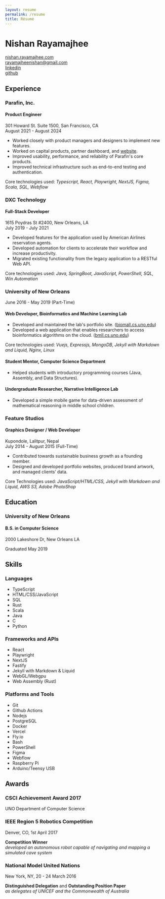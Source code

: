 ```yaml
---
layout: resume 
permalink: /resume
title: Résumé
---
```


# Nishan Rayamajhee

[nishan.rayamajhee.com](https://nishan.rayamajhee.com)  
<rayamajheenishan@gmail.com>  
[linkedin](https://linkedin.com/in/nrayamajhee/)  
[github](https://github.com/nrayamajhee/)

## Experience

### Parafin, Inc.
#### Product Engineer

301 Howard St. Suite 1500, San Francisco, CA  
August 2021 - August 2024

- Worked closely with product managers and designers to implement new features.
- Worked on capital products, partner dashboard, and [website](https://www.parafin.com).
- Improved usability, performance, and reliability of Parafin's core products.
- Improved technical infrastructure such as end-to-end testing and authentication.

Core technologies used: _Typescript, React, Playwright, NextJS, Figma, Scala, SQL, Webflow_

### DXC Technology
#### Full-Stack Developer

1615 Poydras St #2400, New Orleans, LA  
July 2019 - July 2021

- Developed features for the application used by American Airlines reservation agents.
- Developed automation for clients to accelerate their workflow and increase productivity.
- Migrated existing functionality from the legacy application to a RESTful Web API.

Core technologies used: _Java, SpringBoot, JavaScript, PowerShell, SQL, Win Automation_

### University of New Orleans
June 2016 - May 2019  (Part-Time)

#### Web Developer, Bioinformatics and Machine Learning Lab

- Developed and maintained the lab's portfolio site. \([biomall.cs.uno.edu](https://biomall.cs.uno.edu)\)
- Developed a web application that enables researchers to access bioinformatics algorithms on the cloud. \([bmll.cs.uno.edu](https://bmll.cs.uno.edu)\)

Core technologies used: _Vuejs, Expressjs, MongoDB, Jekyll with Markdown and Liquid, Nginx, Linux_

#### Student Mentor, Computer Science Department

- Helped students with introductory programming courses (Java, Assembly, and Data Structures).

#### Undergraduate Researcher, Narrative Intelligence Lab

- Developed a simple mobile game for data-driven assessment of mathematical reasoning in middle school children.

### Feature Studios
#### Graphics Designer / Web Developer

Kupondole, Lalitpur, Nepal  
July 2014 - August 2015 (Full-Time)

- Contributed towards sustainable business growth as a founding member.
- Designed and developed portfolio websites, produced brand artwork, and managed clients’ data.

Core Technologies used: _JavaScript/HTML/CSS, Jekyll with Markdown and Liquid, AWS S3, Adobe PhotoShop_

## Education

### University of New Orleans
#### B.S. in Computer Science

2000 Lakeshore Dr, New Orleans LA  

Graduated May 2019

## Skills

### Languages

- TypeScript
- HTML/CSS/JavaScript
- SQL
- Rust
- Scala
- Java
- C
- Python

### Frameworks and APIs 

- React
- Playwright
- NextJS
- Fastify
- Jekyll with Markdown & Liquid
- WebGL/Webgpu
- Web Assembly (Rust)

### Platforms and Tools

- Git
- Github Actions
- Nodejs
- PostgreSQL
- Docker
- Vercel
- Fly.io
- Bash
- PowerShell
- Figma
- Webflow
- Raspberry Pi
- Arduino/Teensy USB

## Awards

### CSCI Achievement Award 2017

UNO Department of Computer Science

### IEEE Region 5 Robotics Competition

Denver, CO, 1st April 2017  

__Competition Winner__  
_developed an autonomous robot capable of navigating and mapping a simulated cave system_

### National Model United Nations

New York, NY, 20 - 24 March 2016  

__Distinguished Delegation__ and __Outstanding Position Paper__  
_as delegates of UNICEF and the Commonwealth of Australia_
